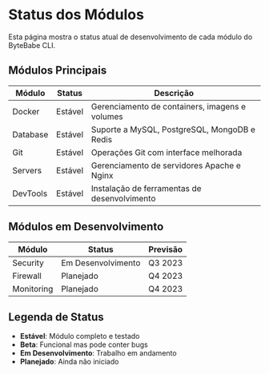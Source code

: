 # Status dos Módulos

Esta página mostra o status atual de desenvolvimento de cada módulo do ByteBabe CLI.

## Módulos Principais

| Módulo | Status | Descrição |
|--------|--------|-----------|
| Docker | Estável | Gerenciamento de containers, imagens e volumes |
| Database | Estável | Suporte a MySQL, PostgreSQL, MongoDB e Redis |
| Git | Estável | Operações Git com interface melhorada |
| Servers | Estável | Gerenciamento de servidores Apache e Nginx |
| DevTools | Estável | Instalação de ferramentas de desenvolvimento |

## Módulos em Desenvolvimento

| Módulo | Status | Previsão |
|--------|--------|----------|
| Security | Em Desenvolvimento | Q3 2023 |
| Firewall | Planejado | Q4 2023 |
| Monitoring | Planejado | Q4 2023 |

## Legenda de Status

- **Estável**: Módulo completo e testado
- **Beta**: Funcional mas pode conter bugs
- **Em Desenvolvimento**: Trabalho em andamento
- **Planejado**: Ainda não iniciado